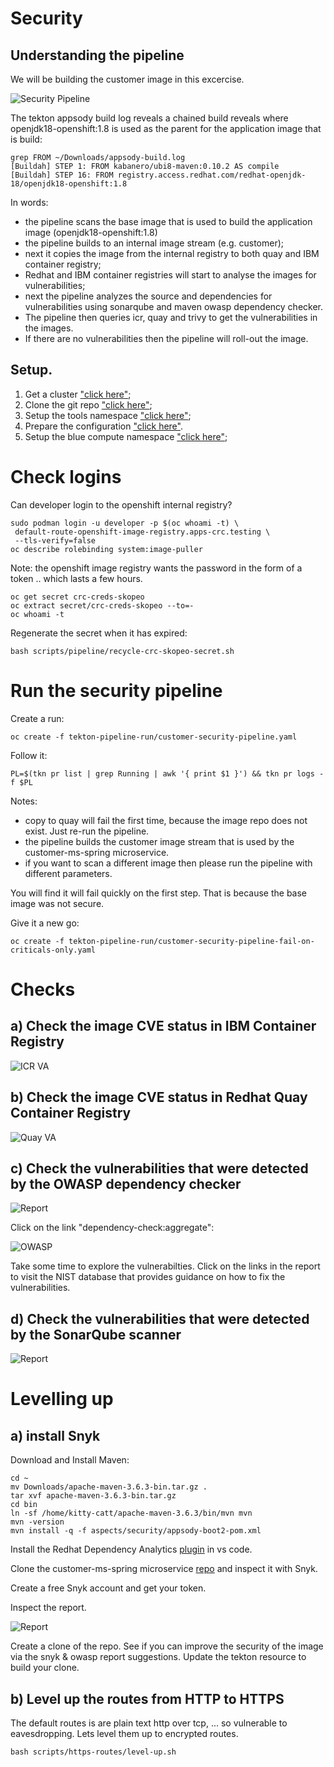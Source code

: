 # Security

## Understanding the pipeline

We will be building the customer image in this excercise.

![Security Pipeline](../../images/security-pipeline.png?raw=true "Title")

The tekton appsody build log reveals a chained build reveals where openjdk18-openshift:1.8 is used as the parent for the application image that is build:

    grep FROM ~/Downloads/appsody-build.log 
    [Buildah] STEP 1: FROM kabanero/ubi8-maven:0.10.2 AS compile
    [Buildah] STEP 16: FROM registry.access.redhat.com/redhat-openjdk-18/openjdk18-openshift:1.8

In words:
- the pipeline scans the base image that is used to build the application image (openjdk18-openshift:1.8)
- the pipeline builds to an internal image stream (e.g. customer);
- next it copies the image from the internal registry to both quay and IBM container registry;
- Redhat and IBM container registries will start to analyse the images for vulnerabilities;
- next the pipeline analyzes the source and dependencies for vulnerabilities using sonarqube and maven owasp dependency checker. 
- The pipeline then queries icr, quay and trivy to get the vulnerabilities in the images.
- If there are no vulnerabilities then the pipeline will roll-out the image.

## Setup.

1. Get a cluster ["click here"](../general/README.MD);
2. Clone the git repo ["click here"](../nuts-and-bolts/GIT.MD);
3. Setup the tools namespace ["click here"](../nuts-and-bolts/TOOLS.MD);
4. Prepare the configuration ["click here"](../nuts-and-bolts/CONFIG.MD).
5. Setup the blue compute namespace ["click here"](../nuts-and-bolts/BLUE-COMPUTE.MD);

# Check logins

Can developer login to the openshift internal registry?

    sudo podman login -u developer -p $(oc whoami -t) \
     default-route-openshift-image-registry.apps-crc.testing \
     --tls-verify=false
    oc describe rolebinding system:image-puller

Note: the openshift image registry wants the password in the form of a token .. which lasts a few hours.

    oc get secret crc-creds-skopeo
    oc extract secret/crc-creds-skopeo --to=-
    oc whoami -t

Regenerate the secret when it has expired:

    bash scripts/pipeline/recycle-crc-skopeo-secret.sh 


# Run the security pipeline

Create a run:

    oc create -f tekton-pipeline-run/customer-security-pipeline.yaml 

Follow it:

    PL=$(tkn pr list | grep Running | awk '{ print $1 }') && tkn pr logs -f $PL

Notes: 
- copy to quay will fail the first time, because the image repo does not exist. Just re-run the pipeline.
- the pipeline builds the customer image stream that is used by the customer-ms-spring microservice.
- if you want to scan a different image then please run the pipeline with different parameters.

You will find it will fail quickly on the first step. That is because the base image was not secure.

Give it a new go:

    oc create -f tekton-pipeline-run/customer-security-pipeline-fail-on-criticals-only.yaml

# Checks

## a) Check the image CVE status in IBM Container Registry 

![ICR VA](../../images/ICR.png?raw=true "Title")

## b) Check the image CVE status in Redhat Quay Container Registry 

![Quay VA](../../images/QUAY.png?raw=true "Title")

## c) Check the vulnerabilities  that were detected by the OWASP dependency checker

![Report](../../images/owasp-dependency-check-1.png?raw=true "Title")

Click on the link "dependency-check:aggregate":

![OWASP](../../images/owasp-dependency-check-2.png?raw=true "Title")

Take some time to explore the vulnerabilties. Click on the links in the report to visit the NIST database that provides guidance on how to fix the vulnerabilities. 

## d) Check the vulnerabilities  that were detected by the SonarQube scanner

![Report](../../images/sonar-qube.png?raw=true "Title")


# Levelling up

## a) install Snyk

Download and Install Maven:

    cd ~
    mv Downloads/apache-maven-3.6.3-bin.tar.gz .
    tar xvf apache-maven-3.6.3-bin.tar.gz 
    cd bin
    ln -sf /home/kitty-catt/apache-maven-3.6.3/bin/mvn mvn
    mvn -version
    mvn install -q -f aspects/security/appsody-boot2-pom.xml 

Install the Redhat Dependency Analytics [plugin](https://marketplace.visualstudio.com/items?itemName=redhat.fabric8-analytics) in vs code.

Clone the customer-ms-spring microservice [repo](https://github.com/kitty-catt/customer-ms-spring) and inspect it with Snyk.

Create a free Snyk account and get your token.

Inspect the report.

![Report](../../images/snyk.png?raw=true "Title")

Create a clone of the repo. See if you can improve the security of the image via the snyk & owasp report suggestions. Update the tekton resource to build your clone. 


## b) Level up the routes from HTTP to HTTPS

The default routes is are plain text http over tcp, ... so vulnerable to eavesdropping. Lets level them up to encrypted routes. 

    bash scripts/https-routes/level-up.sh

